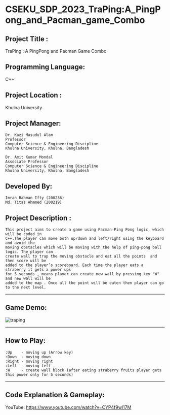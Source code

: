 # CSEKU_SDP_2023_TraPing:A_PingPong_and_Pacman_game_Combo

## Project Title : 

TraPing : A PingPong and Pacman Game Combo

## Programming Language: 

C++ 

## Project Location : 

Khulna University

## Project Manager:

    Dr. Kazi Masudul Alam
    Professor
    Computer Science & Engineering Discipline
    Khulna University, Khulna, Bangladesh 
                    
    Dr. Amit Kumar Mondal
    Associate Professor
    Computer Science & Engineering Discipline
    Khulna University, Khulna, Bangladesh
          
## Developed By:

	Imran Rahman Ifty (200236)
	Md. Titas Ahmmed (200219)



## Project Description :

	This project aims to create a game using Pacman-Ping Pong logic, which will be coded in
	C++.The player can move both up/down and left/right using the keyboard and avoid the
	moving obstacles which will be moving with the help of ping-pong ball logic. The player can
	create wall to trap the moving obstacle and eat all the points  and then score will be
	added to the player’s scoreboard. Each time the player eats a straberry it gets a power ups 
	for 5 seconds ,	means player can create new wall by pressing key "W" and new wall will be 
	added to the map . Once all the point will be eaten then player can go to the next level.

***
## Game Demo:

![traping](https://user-images.githubusercontent.com/63757018/231252009-df928bb1-5ae9-4e08-b84e-2ee724430fd3.gif)

***
## How to Play:

	:Up    - moving up (Arrow key)
	:Down  - moving down 
	:Right - moving right
	:Left  - moving left
	:W     - create wall block (after eating straberry fruits player gets this power only for 5 seconds)

***
## Code Explanation & Gameplay:

YouTube: https://www.youtube.com/watch?v=CYP4f9wl17M
